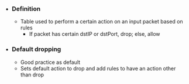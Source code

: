 - ### Definition
	- Table used to perform a certain action on an input packet based on rules
		- If packet has certain dstIP or dstPort, drop; else, allow

- ### Default dropping
	- Good practice as default
	- Sets default action to drop and add rules to have an action other than drop